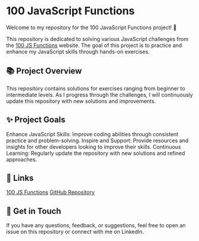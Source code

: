 # 100 JavaScript Functions

Welcome to my repository for the 100 JavaScript Functions project! 🎉

This repository is dedicated to solving various JavaScript challenges from the [100 JS Functions](https://www.100jsfunctions.com/exercises) website. The goal of this project is to practice and enhance my JavaScript skills through hands-on exercises.

## 📚 Project Overview

This repository contains solutions for exercises ranging from beginner to intermediate levels. As I progress through the challenges, I will continuously update this repository with new solutions and improvements.


## ✨ Project Goals
  Enhance JavaScript Skills: Improve coding abilities through consistent practice and problem-solving.
  Inspire and Support: Provide resources and insights for other developers looking to improve their skills.
  Continuous Learning: Regularly update the repository with new solutions and refined approaches.

## 🔗 Links
  [100 JS Functions](https://www.100jsfunctions.com/exercises) 
  [GitHub Repository](https://github.com/MioraMichellee/100jsfunctions.git)

## 💬 Get in Touch

If you have any questions, feedback, or suggestions, feel free to open an issue on this repository or connect with me on LinkedIn.

